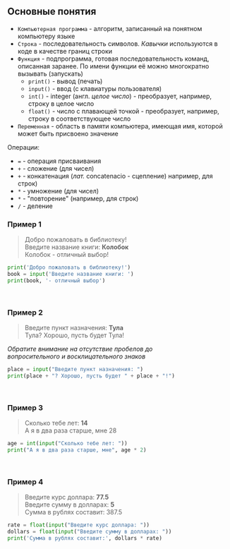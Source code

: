 ## Основные понятия

* `Компьютерная программа` - алгоритм, записанный на понятном компьютеру языке
* `Строка` - последовательность символов. _Кавычки_ используются в коде в качестве границ строки
* `Функция` - подпрограмма, готовая последовательность команд, описанная заранее. По имени функции её можно многократно вызывать (запускать)  
    * `print()` - вывод (печать)
    * `input()` - ввод (с клавиатуры пользователя)
    * `int()` - integer (англ. _целое число_) - преобразует, например, строку в целое число
    * `float()` - число с плавающей точкой - преобразует, например, строку в соответствующее число
* `Переменная` - область в памяти компьютера, имеющая имя, которой может быть присвоено значение

Операции:
* `=` - операция присваивания
* `+` - сложение (для чисел)
* `+` - конкатенация (_лат._ concatenacio - сцепление) например, для строк)
* `*` - умножение (для чисел)
* `*` - "повторение" (например, для строк)
* `/` - деление

### Пример 1

> Добро пожаловать в библиотеку!  
> Введите название книги: **Колобок**  
> Колобок - отличный выбор!

```python
print('Добро пожаловать в библиотеку!')
book = input('Введите название книги: ')
print(book, '- отличный выбор')
```
<br>

### Пример 2

> Введите пункт назначения: **Тула**  
> Тула? Хорошо, пусть будет Тула!

_Обратите внимание на отсутствие пробелов до  
вопросительного и восклицательного знаков_

```python
place = input("Введите пункт назначения: ")
print(place + "? Хорошо, пусть будет " + place + "!")
```
<br>

### Пример 3

> Сколько тебе лет: **14**  
> А я в два раза старше, мне 28

```python
age = int(input("Сколько тебе лет: "))
print("А я в два раза старше, мне", age * 2)
```
<br>

### Пример 4 

> Введите курс доллара: **77.5**  
> Введите сумму в долларах: **5**  
> Сумма в рублях составит: 387.5

```python
rate = float(input("Введите курс доллара: "))
dollars = float(input("Введите сумму в долларах: "))
print('Сумма в рублях составит:', dollars * rate)
```
